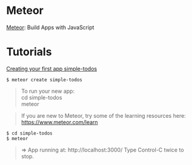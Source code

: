 # Meteor

[Meteor](https://www.meteor.com/): Build Apps with JavaScript   

# Tutorials

[Creating your first app simple-todos](https://www.meteor.com/tutorials/blaze/creating-an-app)  

`$ meteor create simple-todos`  

>To run your new app:  
  cd simple-todos  
  meteor  

>If you are new to Meteor, try some of the learning resources here:  
  https://www.meteor.com/learn  


`$ cd simple-todos`  
`$ meteor`  

> => App running at: http://localhost:3000/
   Type Control-C twice to stop.
